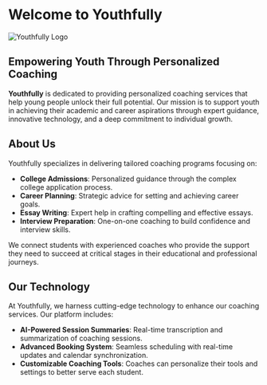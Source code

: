 # Welcome to Youthfully

![Youthfully Logo](https://avatars.githubusercontent.com/u/77468539?s=96&v=4) 

## Empowering Youth Through Personalized Coaching

**Youthfully** is dedicated to providing personalized coaching services that help young people unlock their full potential. Our mission is to support youth in achieving their academic and career aspirations through expert guidance, innovative technology, and a deep commitment to individual growth.

## About Us

Youthfully specializes in delivering tailored coaching programs focusing on:

- **College Admissions**: Personalized guidance through the complex college application process.
- **Career Planning**: Strategic advice for setting and achieving career goals.
- **Essay Writing**: Expert help in crafting compelling and effective essays.
- **Interview Preparation**: One-on-one coaching to build confidence and interview skills.

We connect students with experienced coaches who provide the support they need to succeed at critical stages in their educational and professional journeys.

## Our Technology

At Youthfully, we harness cutting-edge technology to enhance our coaching services. Our platform includes:

- **AI-Powered Session Summaries**: Real-time transcription and summarization of coaching sessions.
- **Advanced Booking System**: Seamless scheduling with real-time updates and calendar synchronization.
- **Customizable Coaching Tools**: Coaches can personalize their tools and settings to better serve each student.

